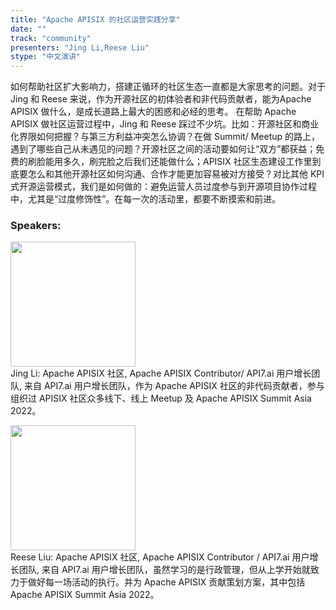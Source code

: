```yaml
---
title: "Apache APISIX 的社区运营实践分享"
date: "" 
track: "community"
presenters: "Jing Li,Reese Liu"
stype: "中文演讲"
---
```

如何帮助社区扩大影响力，搭建正循环的社区生态一直都是大家思考的问题。对于 Jing 和 Reese 来说，作为开源社区的初体验者和非代码贡献者，能为Apache APISIX 做什么，是成长道路上最大的困惑和必经的思考。
在帮助 Apache APISIX 做社区运营过程中，Jing 和 Reese 踩过不少坑。比如：开源社区和商业化界限如何把握？与第三方利益冲突怎么协调？在做 Summit/ Meetup 的路上，遇到了哪些自己从未遇见的问题？开源社区之间的活动要如何让“双方”都获益；免费的刷脸能用多久，刷完脸之后我们还能做什么；APISIX 社区生态建设工作里到底要怎么和其他开源社区如何沟通、合作才能更加容易被对方接受？对比其他 KPI 式开源运营模式，我们是如何做的：避免运营人员过度参与到开源项目协作过程中，尤其是“过度修饰性”。在每一次的活动里，都要不断摸索和前进。
 ### Speakers: 
 <img src="images/speaker/1058_2.png" width="200" /><br>Jing Li: Apache APISIX 社区, Apache APISIX Contributor/ API7.ai 用户增长团队, 来自 API7.ai 用户增长团队，作为 Apache APISIX 社区的非代码贡献者，参与组织过 APISIX 社区众多线下、线上 Meetup 及 Apache APISIX Summit Asia 2022。

 <img src="images/speaker/1058.png" width="200" /><br>Reese Liu: Apache APISIX 社区, Apache APISIX Contributor / API7.ai 用户增长团队, 来自 API7.ai 用户增长团队，虽然学习的是行政管理，但从上学开始就致力于做好每一场活动的执行。并为 Apache APISIX 贡献策划方案，其中包括 Apache APISIX Summit Asia 2022。

 